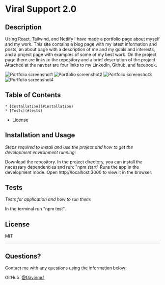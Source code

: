 # Viral Support 2.0

  ## Description 
  
  Using React, Tailwind, and Netlify I have made a portfolio page about myself and my work. This site contains a blog page with my latest information and posts, an about page with a description of me and my goals and interests, and a project page with examples of some of my best work. On the project page there are links to the repository and a brief description of the project. Attached at the navbar are four links to my LinkedIn, Github, and facebook.

  ![Portfolio screenshot1](/assets/Screenshot1.png?raw=true "Screenshot1")
  ![Portfolio screenshot2](/assets/Screenshot2.png?raw=true "Screenshot2")
  ![Portfolio screenshot3](/assets/Screenshot3.png?raw=true "Screenshot3")
  ![Portfolio screenshot4](/assets/Screenshot4.png?raw=true "Screenshot4")
  ## Table of Contents
    * [Installation](#installation)
    * [Tests](#tests)
  * [License](#license)
  
  ## Installation and Usage
  
  *Steps required to install and use the project and how to get the development environment running:*
  
  Download the repository. In the project directory, you can install the necessary dependencies and run: "npm start" Runs the app in the development mode. Open http://localhost:3000 to view it in the browser.
  
  ## Tests
  
  *Tests for application and how to run them:*
  
  In the terminal run "npm test".
  
  ## License
  
  MIT
  
  ---
  
  ## Questions? 
  
  Contact me with any questions using the information below:
 
  GitHub: [@Gavinmr1](https://api.github.com/users/Gavinmr1)
  